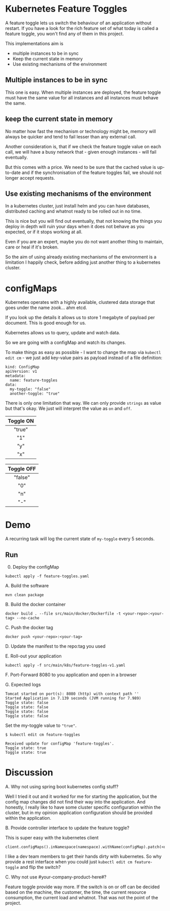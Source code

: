# Kubernetes Feature Toggles

A feature toggle lets us switch the behaviour of an application without restart.
If you have a look for the rich feature set of what today is called a feature toggle,
you won't find any of them in this project. 

This implementations aim is

- multiple instances to be in sync
- Keep the current state in memory
- Use existing mechanisms of the environment

## Multiple instances to be in sync
This one is easy. When multiple instances are deployed, the feature toggle
must have the same value for all instances and all instances must behave the same.

## keep the current state in memory
No matter how fast the mechanism or technology might be, memory will always be quicker
and tend to fail lesser than any external call.

Another consideration is, that if we check the feature toggle value on each call,
we will have a busy network that - given enough instances - will fail eventually.

 
But this comes with a price. We need to be sure that the cached value is up-to-date
and if the synchronisation of the feature toggles fail, we should not longer accept requests. 
 
## Use existing mechanisms of the environment
In a kubernetes cluster, just install helm and you can have databases, 
distributed caching and whatnot ready to be rolled out in no time. 

This is nice but you will find out eventually, that not knowing the things you deploy in depth 
will ruin your days when it does not behave as you expected, or if it stops working at all.

Even if you are an expert, maybe you do not want another thing to maintain, care or heal if it's broken.

So the aim of using already existing mechanisms of the environment is a limitation
I happily check, before adding just another thing to a kubernetes cluster.

# configMaps
Kubernetes operates with a highly available, clustered data storage that goes under
the name zook... ahm etcd. 

If you look up the details it allows us to store 1 megabyte of payload per document. 
This is good enough for us.

Kubernetes allows us to query, update and watch data.

So we are going with a configMap and watch its changes.


To make things as easy as possible - I want to change the map via `kubectl edit cm` -
we just add key-value pairs as payload instead of a file definition:

```
kind: ConfigMap
apiVersion: v1
metadata:
  name: feature-toggles
data:
  my-toggle: "false"
  another-toggle: "true"
```

There is only one limitation that way. We can only provide `strings` as value but that's okay.
We just will interpret the value as `on` and `off`.

| Toggle ON |
|:---------:|
|"true"     |
|"1"        |
|"y"        |
|"x"        |

| Toggle OFF |
|:----------:|
|"false"     |
|"0"         |
|"n"         |
|"-"         |

# Demo
A recurring task will log the current state of `my-toggle` every 5 seconds.


## Run

0. Deploy the configMap

`kubectl apply -f feature-toggles.yaml`


A. Build the software

`mvn clean package` 

B. Build the docker container

`docker build . --file src/main/docker/Dockerfile -t <your-repo>:<your-tag> --no-cache `

C. Push the docker tag

`docker push <your-repo>:<your-tag> `

D. Update the manifest to the repo:tag you used

E. Roll-out your application

`kubectl apply -f src/main/k8s/feature-toggles-v1.yaml`

F. Port-Forward 8080 to you application and open in a browser



G. Expected logs

```
Tomcat started on port(s): 8080 (http) with context path ''
Started Application in 7.139 seconds (JVM running for 7.989)
Toggle state: false
Toggle state: false
Toggle state: false
Toggle state: false
```

Set the my-toggle value to `"true"`.
```
$ kubectl edit cm feature-toggles
```

```
Received update for configMap 'feature-toggles'.
Toggle state: true
Toggle state: true
```


# Discussion

A. Why not using spring boot kubernetes config stuff?

Well I tried it out and it worked for me for starting the application, but the config map changes 
did not find their way into the application. 
And honestly, I really like to have some cluster specific configuration within the cluster, but
in my opinion application configuration should be provided within the application.


B. Provide controller interface to update the feature toggle?

This is super easy with the kubernetes client
```
client.configMaps().inNamespace(namespace).withName(configMap).patch(<data>);
```

I like a dev team members to get their hands dirty with kubernetes. So why provide a rest interface
when you could just `kubectl edit cm feature-toggle` and flip the switch? 

C. Why not use #your-company-product-here#?

Feature toggle provide way more. If the switch is on or off can be decided based 
on the machine, the customer, the time, the current resource consumption, the current load and whatnot.
That was not the point of the project.

